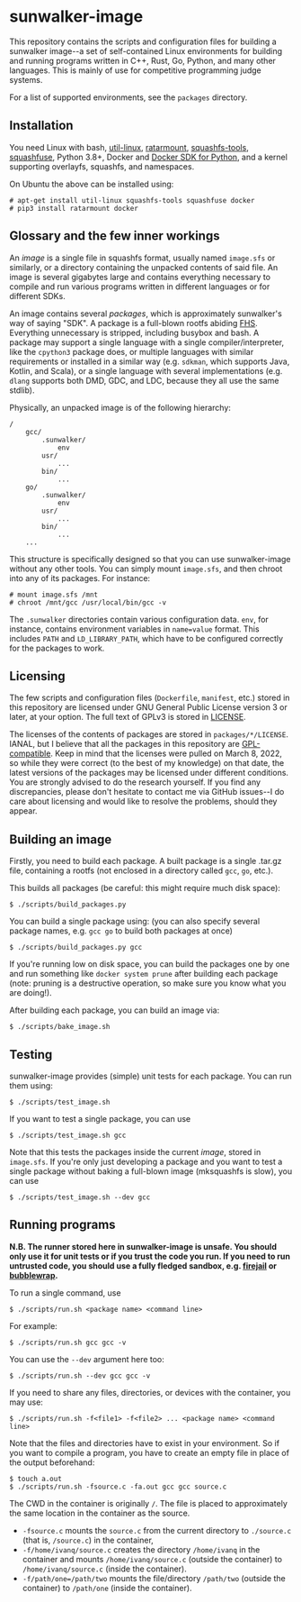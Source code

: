 # sunwalker-image

This repository contains the scripts and configuration files for building a sunwalker image--a set of self-contained Linux environments for building and running programs written in C++, Rust, Go, Python, and many other languages. This is mainly of use for competitive programming judge systems.

For a list of supported environments, see the `packages` directory.


## Installation

You need Linux with bash, [util-linux](https://en.wikipedia.org/wiki/Util-linux), [ratarmount](https://github.com/mxmlnkn/ratarmount), [squashfs-tools](https://github.com/plougher/squashfs-tools), [squashfuse](https://github.com/vasi/squashfuse), Python 3.8+, Docker and [Docker SDK for Python](https://pypi.org/project/docker/), and a kernel supporting overlayfs, squashfs, and namespaces.

On Ubuntu the above can be installed using:

```shell
# apt-get install util-linux squashfs-tools squashfuse docker
# pip3 install ratarmount docker
```


## Glossary and the few inner workings

An *image* is a single file in squashfs format, usually named `image.sfs` or similarly, or a directory containing the unpacked contents of said file. An image is several gigabytes large and contains everything necessary to compile and run various programs written in different languages or for different SDKs.

An image contains several *packages*, which is approximately sunwalker's way of saying "SDK". A package is a full-blown rootfs abiding [FHS](https://en.wikipedia.org/wiki/Filesystem_Hierarchy_Standard). Everything unnecessary is stripped, including busybox and bash. A package may support a single language with a single compiler/interpreter, like the `cpython3` package does, or multiple languages with similar requirements or installed in a similar way (e.g. `sdkman`, which supports Java, Kotlin, and Scala), or a single language with several implementations (e.g. `dlang` supports both DMD, GDC, and LDC, because they all use the same stdlib).

Physically, an unpacked image is of the following hierarchy:

```
/
	gcc/
		.sunwalker/
			env
		usr/
			...
		bin/
			...
	go/
		.sunwalker/
			env
		usr/
			...
		bin/
			...
	...
```

This structure is specifically designed so that you can use sunwalker-image without any other tools. You can simply mount `image.sfs`, and then chroot into any of its packages. For instance:

```
# mount image.sfs /mnt
# chroot /mnt/gcc /usr/local/bin/gcc -v
```

The `.sunwalker` directories contain various configuration data. `env`, for instance, contains environment variables in `name=value` format. This includes `PATH` and `LD_LIBRARY_PATH`, which have to be configured correctly for the packages to work.


## Licensing

The few scripts and configuration files (`Dockerfile`, `manifest`, etc.) stored in this repository are licensed under GNU General Public License version 3 or later, at your option. The full text of GPLv3 is stored in [LICENSE](LICENSE).

The licenses of the contents of packages are stored in `packages/*/LICENSE`. IANAL, but I believe that all the packages in this repository are [GPL-compatible](https://www.gnu.org/licenses/license-list.en.html). Keep in mind that the licenses were pulled on March 8, 2022, so while they were correct (to the best of my knowledge) on that date, the latest versions of the packages may be licensed under different conditions. You are strongly advised to do the research yourself. If you find any discrepancies, please don't hesitate to contact me via GitHub issues--I do care about licensing and would like to resolve the problems, should they appear.


## Building an image

Firstly, you need to build each package. A built package is a single .tar.gz file, containing a rootfs (not enclosed in a directory called `gcc`, `go`, etc.).

This builds all packages (be careful: this might require much disk space):

```shell
$ ./scripts/build_packages.py
```

You can build a single package using: (you can also specify several package names, e.g. `gcc go` to build both packages at once)

```shell
$ ./scripts/build_packages.py gcc
```

If you're running low on disk space, you can build the packages one by one and run something like `docker system prune` after building each package (note: pruning is a destructive operation, so make sure you know what you are doing!).

After building each package, you can build an image via:

```shell
$ ./scripts/bake_image.sh
```


## Testing

sunwalker-image provides (simple) unit tests for each package. You can run them using:

```shell
$ ./scripts/test_image.sh
```

If you want to test a single package, you can use

```shell
$ ./scripts/test_image.sh gcc
```

Note that this tests the packages inside the current *image*, stored in `image.sfs`. If you're only just developing a package and you want to test a single package without baking a full-blown image (mksquashfs is slow), you can use

```shell
$ ./scripts/test_image.sh --dev gcc
```


## Running programs

**N.B. The runner stored here in sunwalker-image is unsafe. You should only use it for unit tests or if you trust the code you run. If you need to run untrusted code, you should use a fully fledged sandbox, e.g. [firejail](https://github.com/netblue30/firejail) or [bubblewrap](https://github.com/containers/bubblewrap).**

To run a single command, use

```shell
$ ./scripts/run.sh <package name> <command line>
```

For example:

```shell
$ ./scripts/run.sh gcc gcc -v
```

You can use the `--dev` argument here too:

```shell
$ ./scripts/run.sh --dev gcc gcc -v
```

If you need to share any files, directories, or devices with the container, you may use:

```shell
$ ./scripts/run.sh -f<file1> -f<file2> ... <package name> <command line>
```

Note that the files and directories have to exist in your environment. So if you want to compile a program, you have to create an empty file in place of the output beforehand:

```shell
$ touch a.out
$ ./scripts/run.sh -fsource.c -fa.out gcc gcc source.c
```

The CWD in the container is originally `/`. The file is placed to approximately the same location in the container as the source.

- `-fsource.c` mounts the `source.c` from the current directory to `./source.c` (that is, `/source.c`) in the container,
- `-f/home/ivanq/source.c` creates the directory `/home/ivanq` in the container and mounts `/home/ivanq/source.c` (outside the container) to `/home/ivanq/source.c` (inside the container).
- `-f/path/one=/path/two` mounts the file/directory `/path/two` (outside the container) to `/path/one` (inside the container).
